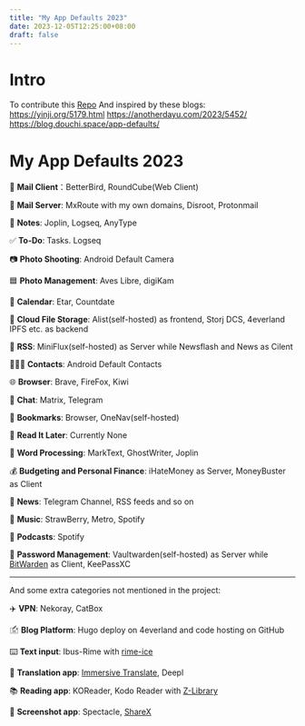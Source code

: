 ```yaml
---
title: "My App Defaults 2023"
date: 2023-12-05T12:25:00+08:00
draft: false
---
```


# Intro

To contribute this [Repo](https://github.com/rknightuk/app-defaults)
And inspired by these blogs:
https://yinji.org/5179.html
https://anotherdayu.com/2023/5452/
https://blog.douchi.space/app-defaults/


# My App Defaults 2023

📨 **Mail Client**：BetterBird, RoundCube(Web Client)

📮 **Mail Server**: MxRoute with my own domains, Disroot, Protonmail

📝 **Notes**: Joplin, Logseq, AnyType

✅ **To-Do**: Tasks. Logseq

📷 **Photo Shooting**: Android Default Camera

🟦 **Photo Management**: Aves Libre, digiKam

📆 **Calendar**: Etar, Countdate

📁 **Cloud File Storage**: Alist(self-hosted) as frontend, Storj DCS, 4everland IPFS etc. as backend

📖 **RSS**: MiniFlux(self-hosted) as Server while Newsflash and News as Cilent

🙍🏻‍♂️ **Contacts**: Android Default Contacts

🌐 **Browser**: Brave, FireFox, Kiwi

💬 **Chat**: Matrix, Telegram

🔖 **Bookmarks**: Browser, OneNav(self-hosted)

📑 **Read It Later**: Currently None

📜 **Word Processing**: MarkText, GhostWriter, Joplin

💰 **Budgeting and Personal Finance**: iHateMoney as Server, MoneyBuster as Client

📰 **News**: Telegram Channel, RSS feeds and so on

🎵 **Music**: StrawBerry, Metro, Spotify

🎤 **Podcasts**: Spotify

🔐 **Password Management**: Vaultwarden(self-hosted) as Server while [BitWarden](https://bitwarden.com/) as Client, KeePassXC

---

And some extra categories not mentioned in the project:

✈️ **VPN**: Nekoray, CatBox

🖆 **Blog Platform**: Hugo deploy on 4everland and code hosting on GitHub

⌨️ **Text input**: Ibus-Rime with [rime-ice](https://github.com/iDvel/rime-ice)

📖 **Translation app**: [Immersive Translate](https://immersivetranslate.com/), Deepl

📚 **Reading app**: KOReader, Kodo Reader with [Z-Library](https://singlelogin.re/)

🔧 **Screenshot app**: Spectacle, [ShareX](https://github.com/ShareX/ShareX)
